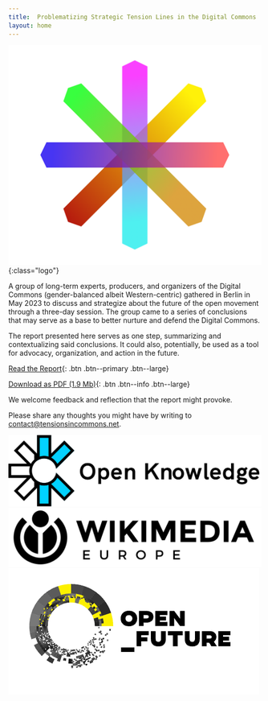 ```yaml
---
title:  Problematizing Strategic Tension Lines in the Digital Commons 
layout: home
---
```



![](assets/StrategicTensions_logo.png){:class="logo"}

A group of long-term experts, producers, and organizers of the Digital Commons (gender-balanced albeit Western-centric) gathered in Berlin in May 2023 to discuss and strategize about the future of the open movement through a three-day session. The group came to a series of conclusions that may serve as a base to better nurture and defend the Digital Commons.

The report presented here serves as one step, summarizing and contextualizing said conclusions. It could also, potentially, be used as a tool for advocacy, organization, and action in the future.

[Read the Report](/report.html){: .btn .btn--primary .btn--large}

[Download as PDF (1.9 Mb)](/assets/Problematizing_Strategic_Tensions_in_the_Digital_Commons.pdf){: .btn .btn--info .btn--large}

We welcome feedback and reflection that the report might provoke.

Please share any thoughts you might have by writing to <a href="mailto:contact@tensionsincommons.net">contact@tensionsincommons.net</a>.


<div class="wrapper">
  <div>
    <a href="https://okfn.org" rel="noreferrer noopener">
      <img src="assets/logo-okfn.svg" alt="Open Knowledge Foundation" class="logo-org logo-org-pad" />
    </a>
  </div>

  <div>
    <a href="https://meta.wikimedia.org/wiki/Wikimedia_Europe" rel="noreferrer noopener">
      <img src="assets/logo-wikimedia-eu.svg" alt="Wikimedia Europe" class="logo-org logo-org-pad" />
    </a>
  </div>

  <div>
    <a href="https://openfuture.eu/" rel="noreferrer noopener">
      <img src="assets/logo-openfuture.png" alt="Open Future" class="logo-org" />
    </a>
  </div>
</div>
